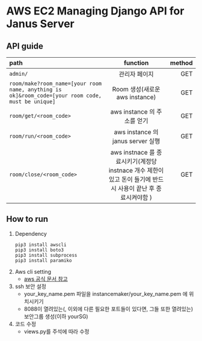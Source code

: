 
AWS EC2 Managing Django API for Janus Server
=====================

## API guide
| path | function | method |
|:---|:---:|---:|
| `admin/` | 관리자 페이지 | GET|
| `room/make?room_name=[your room name, anything is ok]&room_code=[your room code, must be unique]` | Room 생성(새로운 aws instance) | GET |
| `room/get/<room_code>` | aws instance 의 주소를 얻기 | GET |
| `room/run/<room_code>` | aws instance 의 janus server 실행 | GET |
| `room/close/<room_code>` | aws instnace 를 종료시키기(계정당 instnace 개수 제한이 있고 돈이 들기에 반드시 사용이 끝난 후 종료시켜야함 ) | GET |

## How to run
1. Dependency
    ```
    pip3 install awscli
    pip3 install boto3
    pip3 install subprocess
    pip3 install paramiko
    ```
1. Aws cli setting
    - [aws 공식 문서 참고](https://docs.aws.amazon.com/ko_kr/cli/latest/userguide/cli-chap-configure.html)
1. ssh 보안 설정
    - your_key_name.pem 파일을 instancemaker/your_key_name.pem 에 위치시키기
    - 8088이 열려있는(, 이외에 다른 필요한 포트들이 있다면, 그들 또한 열려있는) 보안그룹 생성(이하 yourSG)
1. 코드 수정
    - views.py를 주석에 따라 수정